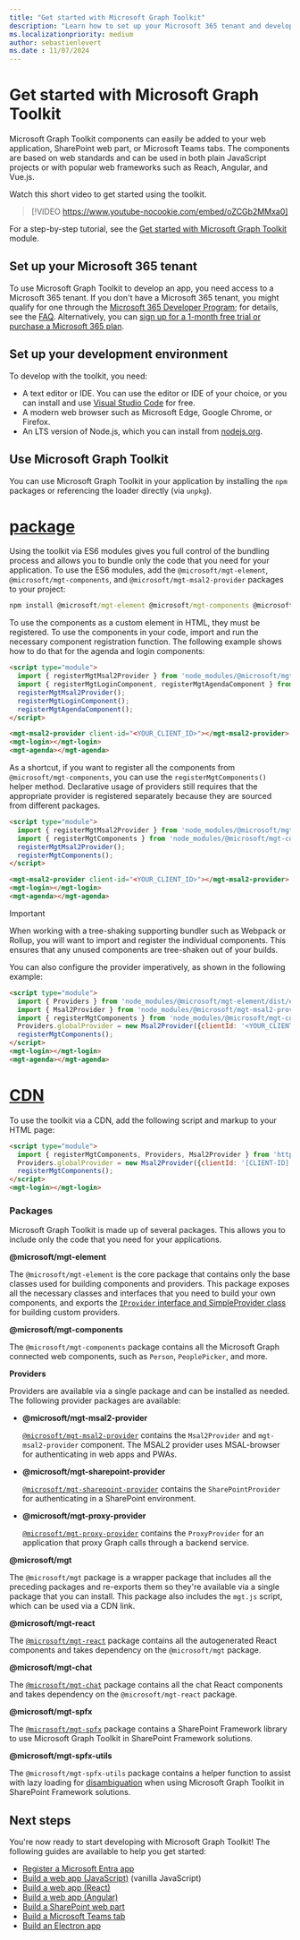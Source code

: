 ```yaml
---
title: "Get started with Microsoft Graph Toolkit"
description: "Learn how to set up your Microsoft 365 tenant and development environment to use Microsoft Graph Toolkit. Install npm packages for components and providers."
ms.localizationpriority: medium
author: sebastienlevert
ms.date : 11/07/2024
---
```


# Get started with Microsoft Graph Toolkit

Microsoft Graph Toolkit components can easily be added to your web application, SharePoint web part, or Microsoft Teams tabs. The components are based on web standards and can be used in both plain JavaScript projects or with popular web frameworks such as Reach, Angular, and Vue.js.

Watch this short video to get started using the toolkit.

> [!VIDEO https://www.youtube-nocookie.com/embed/oZCGb2MMxa0]

For a step-by-step tutorial, see the [Get started with Microsoft Graph Toolkit](/training/modules/msgraph-toolkit-intro/) module.

## Set up your Microsoft 365 tenant

To use Microsoft Graph Toolkit to develop an app, you need access to a Microsoft 365 tenant. If you don't have a Microsoft 365 tenant, you might qualify for one through the [Microsoft 365 Developer Program](https://developer.microsoft.com/microsoft-365/dev-program); for details, see the [FAQ](/office/developer-program/microsoft-365-developer-program-faq#who-qualifies-for-a-microsoft-365-e5-developer-subscription-). Alternatively, you can [sign up for a 1-month free trial or purchase a Microsoft 365 plan](https://www.microsoft.com/en-us/microsoft-365/try).

## Set up your development environment

To develop with the toolkit, you need:

- A text editor or IDE. You can use the editor or IDE of your choice, or you can install and use [Visual Studio Code](https://code.visualstudio.com/download) for free.
- A modern web browser such as Microsoft Edge, Google Chrome, or Firefox.
- An LTS version of Node.js, which you can install from [nodejs.org](https://nodejs.org).

## Use Microsoft Graph Toolkit

You can use Microsoft Graph Toolkit in your application by installing the `npm` packages or referencing the loader directly (via `unpkg`).

# [package](#tab/package)

Using the toolkit via ES6 modules gives you full control of the bundling process and allows you to bundle only the code that you need for your application. To use the ES6 modules, add the `@microsoft/mgt-element`, `@microsoft/mgt-components`, and `@microsoft/mgt-msal2-provider` packages to your project:

```cmd
npm install @microsoft/mgt-element @microsoft/mgt-components @microsoft/mgt-msal2-provider
```

To use the components as a custom element in HTML, they must be registered. To use the components in your code, import and run the necessary component registration function. The following example shows how to do that for the agenda and login components:

```html
<script type="module">
  import { registerMgtMsal2Provider } from 'node_modules/@microsoft/mgt-msal2-provider/dist/es6/index.js';
  import { registerMgtLoginComponent, registerMgtAgendaComponent } from 'node_modules/@microsoft/mgt-components/dist/es6/index.js';
  registerMgtMsal2Provider();
  registerMgtLoginComponent();
  registerMgtAgendaComponent();
</script>

<mgt-msal2-provider client-id="<YOUR_CLIENT_ID>"></mgt-msal2-provider>
<mgt-login></mgt-login>
<mgt-agenda></mgt-agenda>
```

As a shortcut, if you want to register all the components from `@microsoft/mgt-components`, you can use the `registerMgtComponents()` helper method. Declarative usage of providers still requires that the appropriate provider is registered separately because they are sourced from different packages. 

```html
<script type="module">
  import { registerMgtMsal2Provider } from 'node_modules/@microsoft/mgt-msal2-provider/dist/es6/index.js';
  import { registerMgtComponents } from 'node_modules/@microsoft/mgt-components/dist/es6/index.js';
  registerMgtMsal2Provider();
  registerMgtComponents();
</script>

<mgt-msal2-provider client-id="<YOUR_CLIENT_ID>"></mgt-msal2-provider>
<mgt-login></mgt-login>
<mgt-agenda></mgt-agenda>
```

> [!IMPORTANT]
> When working with a tree-shaking supporting bundler such as Webpack or Rollup, you will want to import and register the individual components. This ensures that any unused components are tree-shaken out of your builds.

You can also configure the provider imperatively, as shown in the following example:

```html
<script type="module">
  import { Providers } from 'node_modules/@microsoft/mgt-element/dist/es6/index.js';
  import { Msal2Provider } from 'node_modules/@microsoft/mgt-msal2-provider/dist/es6/index.js';
  import { registerMgtComponents } from 'node_modules/@microsoft/mgt-components/dist/es6/index.js';
  Providers.globalProvider = new Msal2Provider({clientId: '<YOUR_CLIENT_ID>'});
  registerMgtComponents();
</script>
<mgt-login></mgt-login>
<mgt-agenda></mgt-agenda>
```

# [CDN](#tab/html)

To use the toolkit via a CDN, add the following script and markup to your HTML page:

```html
<script type="module">
  import { registerMgtComponents, Providers, Msal2Provider } from 'https://unpkg.com/@microsoft/mgt@4';
  Providers.globalProvider = new Msal2Provider({clientId: '[CLIENT-ID]'});
  registerMgtComponents();
</script>
<mgt-login></mgt-login>
```

### Packages

Microsoft Graph Toolkit is made up of several packages. This allows you to include only the code that you need for your applications.

<b>@microsoft/mgt-element</b>

The `@microsoft/mgt-element` is the core package that contains only the base classes used for building components and providers. This package exposes all the necessary classes and interfaces that you need to build your own components, and exports the [`IProvider` interface and SimpleProvider class](../providers/custom.md) for building custom providers.

<b>@microsoft/mgt-components</b>

The `@microsoft/mgt-components` package contains all the Microsoft Graph connected web components, such as `Person`, `PeoplePicker`, and more.

**Providers**

Providers are available via a single package and can be installed as needed. The following provider packages are available:

- <b>@microsoft/mgt-msal2-provider</b>

  <code>[@microsoft/mgt-msal2-provider](../providers/msal2.md)</code> contains the `Msal2Provider` and `mgt-msal2-provider` component. The MSAL2 provider uses MSAL-browser for authenticating in web apps and PWAs.

- <b>@microsoft/mgt-sharepoint-provider</b>

  <code>[@microsoft/mgt-sharepoint-provider](../providers/sharepoint.md)</code> contains the `SharePointProvider` for authenticating in a SharePoint environment.

- <b>@microsoft/mgt-proxy-provider</b>

  <code>[@microsoft/mgt-proxy-provider](../providers/proxy.md)</code> contains the `ProxyProvider` for an application that proxy Graph calls through a backend service.

<b>@microsoft/mgt</b>

The `@microsoft/mgt` package is a wrapper package that includes all the preceding packages and re-exports them so they're available via a single package that you can install. This package also includes the `mgt.js` script, which can be used via a CDN link.

<b>@microsoft/mgt-react</b>

The <code>[@microsoft/mgt-react](./mgt-react.md)</code> package contains all the autogenerated React components and takes dependency on the `@microsoft/mgt` package.

<b>@microsoft/mgt-chat</b>

The <code>[@microsoft/mgt-chat](./mgt-react.md)</code> package contains all the chat React components and takes dependency on the `@microsoft/mgt-react` package.

<b>@microsoft/mgt-spfx</b>

The <code>[@microsoft/mgt-spfx](./mgt-spfx.md)</code> package contains a SharePoint Framework library to use Microsoft Graph Toolkit in SharePoint Framework solutions.

<b>@microsoft/mgt-spfx-utils</b>

The <code>@microsoft/mgt-spfx-utils</code> package contains a helper function to assist with lazy loading for [disambiguation](../customize-components/disambiguation.md#usage-in-sharepoint-framework-web-parts-with-react) when using Microsoft Graph Toolkit in SharePoint Framework solutions.

## Next steps

You're now ready to start developing with Microsoft Graph Toolkit! The following guides are available to help you get started:

- [Register a Microsoft Entra app](./add-aad-app-registration.md)
- [Build a web app (JavaScript)](./build-a-web-app.md) (vanilla JavaScript)
- [Build a web app (React)](./use-toolkit-with-react.md)
- [Build a web app (Angular)](./use-toolkit-with-angular.md)
- [Build a SharePoint web part](./build-a-sharepoint-web-part.md)
- [Build a Microsoft Teams tab](./build-a-microsoft-teams-tab.md)
- [Build an Electron app](./build-an-electron-app.md)
